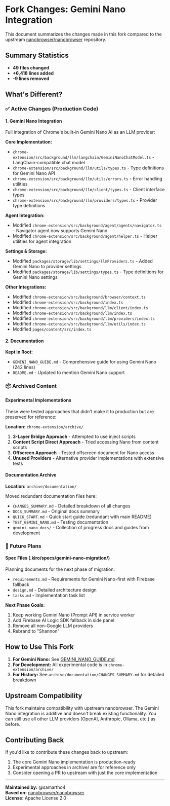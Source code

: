 # Fork Changes: Gemini Nano Integration

This document summarizes the changes made in this fork compared to the upstream [nanobrowser/nanobrowser](https://github.com/nanobrowser/nanobrowser) repository.

## Summary Statistics
- **49 files changed**
- **+6,418 lines added**
- **-9 lines removed**

## What's Different?

### ✅ Active Changes (Production Code)

#### 1. Gemini Nano Integration
Full integration of Chrome's built-in Gemini Nano AI as an LLM provider:

**Core Implementation:**
- `chrome-extension/src/background/llm/langchain/GeminiNanoChatModel.ts` - LangChain-compatible chat model
- `chrome-extension/src/background/llm/utils/types.ts` - Type definitions for Gemini Nano API
- `chrome-extension/src/background/llm/utils/errors.ts` - Error handling utilities
- `chrome-extension/src/background/llm/client/types.ts` - Client interface types
- `chrome-extension/src/background/llm/providers/types.ts` - Provider type definitions

**Agent Integration:**
- Modified `chrome-extension/src/background/agent/agents/navigator.ts` - Navigator agent now supports Gemini Nano
- Modified `chrome-extension/src/background/agent/helper.ts` - Helper utilities for agent integration

**Settings & Storage:**
- Modified `packages/storage/lib/settings/llmProviders.ts` - Added Gemini Nano to provider settings
- Modified `packages/storage/lib/settings/types.ts` - Type definitions for Gemini Nano settings

**Other Integrations:**
- Modified `chrome-extension/src/background/browser/context.ts`
- Modified `chrome-extension/src/background/index.ts`
- Modified `chrome-extension/src/background/llm/client/index.ts`
- Modified `chrome-extension/src/background/llm/index.ts`
- Modified `chrome-extension/src/background/llm/providers/index.ts`
- Modified `chrome-extension/src/background/llm/utils/index.ts`
- Modified `pages/content/src/index.ts`

#### 2. Documentation
**Kept in Root:**
- `GEMINI_NANO_GUIDE.md` - Comprehensive guide for using Gemini Nano (242 lines)
- `README.md` - Updated to mention Gemini Nano support

### 📦 Archived Content

#### Experimental Implementations
These were tested approaches that didn't make it to production but are preserved for reference:

**Location:** `chrome-extension/archive/`

1. **3-Layer Bridge Approach** - Attempted to use inject scripts
2. **Content Script Direct Approach** - Tried accessing Nano from content scripts
3. **Offscreen Approach** - Tested offscreen document for Nano access
4. **Unused Providers** - Alternative provider implementations with extensive tests

#### Documentation Archive
**Location:** `archive/documentation/`

Moved redundant documentation files here:
- `CHANGES_SUMMARY.md` - Detailed breakdown of all changes
- `DOCS_SUMMARY.md` - Original docs summary
- `QUICK_START.md` - Quick start guide (redundant with main README)
- `TEST_GEMINI_NANO.md` - Testing documentation
- `gemini-nano-docs/` - Collection of progress docs and guides from development

### 🎯 Future Plans

#### Spec Files (.kiro/specs/gemini-nano-migration/)
Planning documents for the next phase of migration:
- `requirements.md` - Requirements for Gemini Nano-first with Firebase fallback
- `design.md` - Detailed architecture design
- `tasks.md` - Implementation task list

**Next Phase Goals:**
1. Keep working Gemini Nano (Prompt API) in service worker
2. Add Firebase AI Logic SDK fallback in side panel
3. Remove all non-Google LLM providers
4. Rebrand to "Shannon"

## How to Use This Fork

1. **For Gemini Nano:** See [GEMINI_NANO_GUIDE.md](GEMINI_NANO_GUIDE.md)
2. **For Development:** All experimental code is in `chrome-extension/archive/`
3. **For History:** See `archive/documentation/CHANGES_SUMMARY.md` for detailed breakdown

## Upstream Compatibility

This fork maintains compatibility with upstream nanobrowser. The Gemini Nano integration is additive and doesn't break existing functionality. You can still use all other LLM providers (OpenAI, Anthropic, Ollama, etc.) as before.

## Contributing Back

If you'd like to contribute these changes back to upstream:
1. The core Gemini Nano implementation is production-ready
2. Experimental approaches in archive/ are for reference only
3. Consider opening a PR to upstream with just the core implementation

---

**Maintained by:** @samartho4  
**Based on:** [nanobrowser/nanobrowser](https://github.com/nanobrowser/nanobrowser)  
**License:** Apache License 2.0
